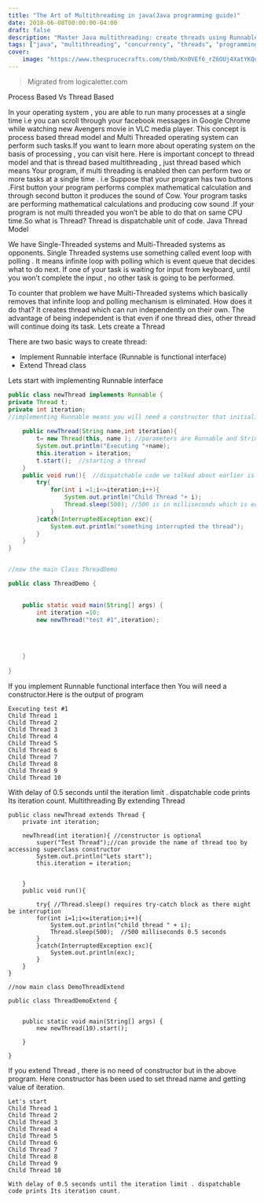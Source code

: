 ```yaml
---
title: "The Art of Multithreading in java(Java programming guide)"
date: 2018-06-08T00:00:00-04:00
draft: false
description: "Master Java multithreading: create threads using Runnable interface and Thread class. Learn thread-based concurrency with practical examples."
tags: ["java", "multithreading", "concurrency", "threads", "programming", "runnable"]
cover:
    image: "https://www.thesprucecrafts.com/thmb/Kn0VEf6_rZ6OUj4XatYKQuCLgRk=/1883x1412/smart/filters:no_upscale()/thread-58169a705f9b581c0b669d89.jpg"
---
```

> Migrated from logicaletter.com 

Process Based Vs Thread Based

In your operating system , you are able to run many processes at a single time i.e you can scroll through your facebook messages in Google Chrome while watching new Avengers movie in VLC media player. This concept is process based thread model and Multi Threaded operating system can perform such tasks.If you want to learn more about operating system on the basis of processing , you can visit here. Here is important concept to thread model and that is thread based multithreading , just thread based which means Your program, if multi threading is enabled then can perform two or more tasks at a single time . i.e Suppose that your program has two buttons .First button your program performs  complex mathematical calculation and through second button it produces the sound of Cow. Your program tasks are performing mathematical calculations and producing cow sound .If your program is not multi threaded you won’t be able to do that on same CPU time.So what is Thread? Thread is dispatchable unit of code.
Java Thread Model

We have Single-Threaded systems and Multi-Threaded systems as opponents. Single Threaded systems use something called event loop with polling . It means infinite loop with polling which is event queue that decides what to do next. If one of your task is waiting for input from keyboard, until you won’t complete the input , no other task is going to be performed.

To counter that problem we have Multi-Threaded systems which basically removes that infinite loop  and polling mechanism is eliminated. How does it do that? It creates thread which can run independently on their own. The advantage of being independent is that even if one thread dies, other thread will continue doing its task.
Lets create a Thread

There are two basic ways to create  thread:

- Implement Runnable interface (Runnable is functional interface)
- Extend Thread class

Lets start with implementing Runnable interface

```java
public class newThread implements Runnable {
private Thread t;    
private int iteration;
//implementing Runnable means you will need a constructor that initializes the thread
    
    public newThread(String name,int iteration){
        t= new Thread(this, name ); //parameters are Runnable and String
        System.out.println("Executing "+name);
        this.iteration = iteration;
        t.start();  //starting a thread
    }
    public void run(){  //dispatchable code we talked about earlier is code inside run() method.
        try{
            for(int i =1;i<=iteration;i++){
                System.out.println("Child Thread "+ i);
                Thread.sleep(500); //500 is in milliseconds which is equivalent to 0.5 seconds
            }
        }catch(InterruptedException exc){
            System.out.println("something interrupted the thread");
        }
    }
}


//now the main Class ThreadDemo

public class ThreadDemo {

  
    public static void main(String[] args) {
        int iteration =10;
        new newThread("test #1",iteration);  
        
    
        
        
    }
    
}
```
If you implement Runnable functional interface then You will need a constructor.Here is the output of program
```
Executing test #1
Child Thread 1
Child Thread 2
Child Thread 3
Child Thread 4
Child Thread 5
Child Thread 6
Child Thread 7
Child Thread 8
Child Thread 9
Child Thread 10
```
With delay of 0.5 seconds until the iteration limit . dispatchable code prints Its iteration count.
Multithreading By extending Thread
```
public class newThread extends Thread {
    private int iteration;
    
    newThread(int iteration){ //constructor is optional 
        super("Test Thread");//can provide the name of thread too by accessing superclass constructor 
        System.out.println("Lets start");
        this.iteration = iteration;
        
    
    }
    public void run(){
        
        try{ //Thread.sleep() requires try-catch block as there might be interruption
        for(int i=1;i<=iteration;i++){    
            System.out.println("child thread " + i);
            Thread.sleep(500);  //500 milliseconds 0.5 seconds
        }
        }catch(InterruptedException exc){
            System.out.println(exc);
        }
    }
}

//now main class DemoThreadExtend

public class ThreadDemoExtend {

  
    public static void main(String[] args) {
        new newThread(10).start();
        
    }
    
}
```
If you extend Thread , there is no need of constructor but in the above program. Here constructor has been used to set thread name and getting value of iteration.

```
Let's start
Child Thread 1
Child Thread 2
Child Thread 3
Child Thread 4
Child Thread 5
Child Thread 6
Child Thread 7
Child Thread 8
Child Thread 9
Child Thread 10

With delay of 0.5 seconds until the iteration limit . dispatchable code prints Its iteration count.
```